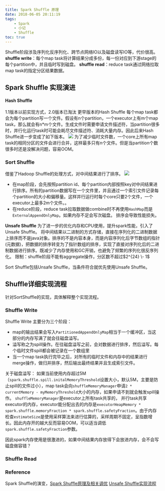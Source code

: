 ```yaml
---
title: Spark Shuffle 原理
date: 2018-06-05 20:11:19
tags: 
    - Spark
    - 小记
    - Shuffle
toc: true
---
```


Shuffle阶段涉及序列化反序列化、跨节点网络IO以及磁盘读写IO等，代价很高。
**shuffle write**：每个map task将计算结果分成多份，每一份对应到下游stage的每个partition中，并且临时写到磁盘。
**shuffle read**：reduce task通过网络拉取map task的指定分区结果数据。

<!--more-->

## Spark Shuffle 实现演进

#### Hash Shuffle
1.1版本以前实现方式，2.0版本已淘汰
更早版本的Hash Shuffle 每个map task都会为每个partition写一个文件。假设有n个partition，一个executor上有m个map task，那么就会有n\*m个文件。生成文件时需要申请文件描述符，当partition很多时，并行化运行task时可能会耗尽文件描述符、消耗大量内存。因此后来Hash Shuffle进一步变成了如下版本。
![](/picture/shuffle-hash.png)
为了减少临时文件数，一个core上所有map task的相同分区的文件会进行合并，这样最多只有n个文件。但是当partition个数很多时还是没解决问题，容易OOM。

### Sort Shuffle
借鉴了Hadoop Shuffle的处理方式，对中间结果进行了排序。
![](/picture/shuffle-sort.png)
- 在map阶段，会先按照partition id、每个partition内部按照key对中间结果进行排序。所有的partition数据写在一个文件里，并且通过一个索引文件记录每个partition的大小和偏移量。这样并行运行时每个core只要2个文件，一个executor上最多2m个文件。。
- 在reduce阶段，reduce task拉取数据做combine时不再使用`HashMap`而是`ExternalAppendOnlyMap`。如果内存不足会写次磁盘。
排序会导致性能损失。

**Unsafe Shuffle**
为了进一步的优化内存和CPU使用，提升spark性能，引入了Unsafe Shuffle。
将中间结果以二进制的方式存储，直接在序列化的二进制数据上排序而不是java对象。排序的不是内容本身，而是内容序列化后字节数组的指针(元数据)，把数据的排序转变为了指针数组的排序，实现了直接对序列化后的二进制数据进行排序。既减少了内存使用和GC开销，也避免了频繁的序列化很反序列化。
限制：shuffle阶段不能有aggregate操作，分区数不超过$2^{24} \- 1$

Sort Shuffle包括Unsafe Shuffle，当条件符合就优先使用Unsafe Shuffle。

## Shuffle详细实现流程
针对SortShuffle的实现，具体解释整个实现流程。

### Shuffle Write
Shuffle Write 主要分为三个阶段：
- map的输出结果会写入`PartitionedAppendOnlyMap`相当于一个缓冲区，当这部分的内存写满了就会往磁盘溢写。
- 溢写称之为spill操作。在往磁盘溢写之前，会对数据进行排序，然后溢写。每个临时文件spill都会被记录在一个数组里
- 当一个map task执行完毕之后，对所有的临时文件和内存中的结果进行merge操作，做归并排序，然后输出最终结果并且生成索引文件。

关于磁盘溢写：
如果当前使用内存超过5M（`spark.shuffle.spill.initalMemoryThreshold`设置大小，默认5M，主要是防止spill的文件过小），map task会向`shuffleMemoryManager`申请`2 * currentMemory - myMemoryThreshold`大小的内存，如果申请不到就会触发spill操作。
`shuffleMemoryManager`是executor上所有task共享的， 并行task共享executor的内存，executor能分配出去的内存是`executorHeapMemory * spark.shuffle.memoryFraction * spark.shuffle.safetyFraction`。由于内存检查`estimateSize`是使用采样算法来进行估算的，采样周期不固定，呈指数增长。因此内存开的越大反而容易OOM，可以适当调低`spark.shuffle.safetyFraction`参数。

因此spark内存使用是很激进的，如果中间结果内存放得下会放进内存，会不会写磁盘做容错？

### Shuffle Read



### Reference
Spark Shuffle的演变，[Spark Shuffle原理及相关调优](http://sharkdtu.com/posts/spark-shuffle.html)
[Unsafe Shuffle实现流程](http://www.cnblogs.com/dt-zhw/p/5734921.html)
